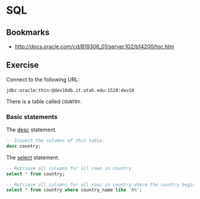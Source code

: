 # SQL

## Bookmarks

* http://docs.oracle.com/cd/B19306_01/server.102/b14200/toc.htm

## Exercise

Connect to the following URL:

```
jdbc:oracle:thin:@dev10db.it.utah.edu:1528:dev10
```

There is a table called `COUNTRY`.

### Basic statements

The [desc]() statement.
```sql
-- Inspect the columns of this table.
desc country;
```

The [select](http://docs.oracle.com/cd/B19306_01/server.102/b14200/statements_10002.htm#i2065646) statement.
```sql
-- Retrieve all columns for all rows in country.
select * from country;
```

```sql
-- Retrieve all columns for all rows in country where the country begins with the letter 'A'.
select * from country where country_name like 'A%';
```
